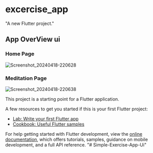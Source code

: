 # excercise_app

"A new Flutter project."

## App OverView ui
###  Home Page
![Screenshot_20240418-220628](https://github.com/kareemabdeen/Simple-Exercise-App-Ui/assets/118139061/7a29e162-5742-4400-ba38-f5de231b45fb)

###  Meditation Page
![Screenshot_20240418-220638](https://github.com/kareemabdeen/Simple-Exercise-App-Ui/assets/118139061/9712d9f4-8ee7-4e98-ae35-8c0d533d54e3)

This project is a starting point for a Flutter application.

A few resources to get you started if this is your first Flutter project:

- [Lab: Write your first Flutter app](https://docs.flutter.dev/get-started/codelab)
- [Cookbook: Useful Flutter samples](https://docs.flutter.dev/cookbook)

For help getting started with Flutter development, view the
[online documentation](https://docs.flutter.dev/), which offers tutorials,
samples, guidance on mobile development, and a full API reference.
"# Simple-Exercise-App-Ui" 
